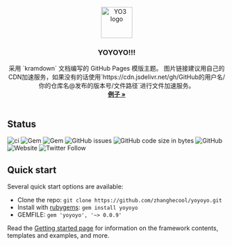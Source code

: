 <p align="center">
  <a href="https://yoyoyo.zhanghe.cool/">
    <img src="https://yoyoyo.zhanghe.cool/assets/icon/ms-icon-310x310.png" alt="YO3 logo" width="72" height="72">
  </a>
</p>

<h3 align="center">YOYOYO!!!</h3>

<p align="center">
  采用 `kramdown` 文档编写的 GitHub Pages 模版主题。  
  图片链接建议用自己的CDN加速服务，如果没有的话使用`https://cdn.jsdelivr.net/gh/GitHub的用户名/你的仓库名@发布的版本号/文件路径`进行文件加速服务。
  <br>
  <a href="https://yoyoyo.zhanghe.cool/"><strong>例子 »</strong></a>
  <br>
  <br>
</p>

## Status

![ci](https://github.com/zhanghecool/yoyoyo/workflows/ci/badge.svg)
![Gem](https://img.shields.io/gem/v/yoyoyo.svg)
![Gem](https://img.shields.io/gem/dt/yoyoyo.svg?color=%23e9573f&label=Gem%E4%B8%8B%E8%BD%BD%E6%80%BB%E6%AC%A1%E6%95%B0)
![GitHub issues](https://img.shields.io/github/issues/zhanghecool/yoyoyo.svg)
![GitHub code size in bytes](https://img.shields.io/github/languages/code-size/zhanghecool/yoyoyo.svg)
![GitHub](https://img.shields.io/github/license/zhanghecool/yoyoyo.svg)
![Website](https://img.shields.io/website-up-down-green-red/https/zhanghe.org/yoyoyo/.svg)
![Twitter Follow](https://img.shields.io/twitter/follow/zhanghecool.svg?style=social)
  
## Quick start

Several quick start options are available:

- Clone the repo: `git clone https://github.com/zhanghecool/yoyoyo.git`
- Install with [rubygems](https://rubygems.org/gems/yoyoyo): `gem install yoyoyo`
- GEMFILE: `gem 'yoyoyo', '~> 0.0.9'`

Read the [Getting started page](https://github.com/zhanghecool/yoyoyo/wiki/Quickstart) for information on the framework contents, templates and examples, and more.
